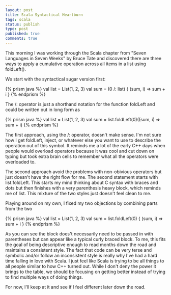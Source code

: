 ```yaml
---
layout: post
title: Scala Syntactical Heartburn
tags: scala
status: publish
type: post
published: true
comments: true
---
```

This morning I was working through the Scala chapter from "Seven Languages in 
Seven Weeks" by Bruce Tate and discovered there are three ways to apply a cumulative 
operation across all items in a list using foldLeft().

<!--EndExcerpt-->

We start with the syntactical sugar version first:

{% prism java %}
val list = List(1, 2, 3)
val sum = (0 /: list) { (sum, i) => sum + i }
{% endprism %}

The /: operator is just a shorthand notation for the function foldLeft and could be 
written out in long form as

{% prism java %}
val list = List(1, 2, 3)
val sum = list.foldLeft(0)((sum, i) => sum + i)
{% endprism %}

The first approach, using the /: operator, doesn\'t make sense. I\'m not sure how I get 
foldLeft, inject, or whatever else you want to use to describe the operation out of this 
symbol. It reminds me a lot of the early C++ days when people would overload operators 
because it was cool and cut down on typing but took extra brain cells to remember what 
all the operators were overloaded to.

The second approach avoid the problems with non-obivious operators but just doesn\'t 
have the right flow for me. The second statement starts with list.foldLeft. This 
starts my mind thinking about C syntax with braces and dots but then finishes with a 
very parenthesis heavy block, which reminds me of list. This mixture of the two styles 
just doesn\'t feel clean to me.

Playing around on my own, I fixed my two objections by combining parts from the two

{% prism java %}
val list = List(1, 2, 3)
val sum = list.foldLeft(0) { (sum, i) => sum + i }
{% endprism %}

As you can see the block does\'t necessarily need to be passed in with parentheses but 
can appear like a typical curly braced block. To me, this fits the goal of being 
descriptive enough to read months down the road and maintains a consistent style. The 
fact that code can be very terse and symbolic and/or follow an inconsistent style is 
really why I\'ve had a hard time falling in love with Scala. I just feel like Scala is 
trying to be all things to all people similar to how C++ turned out. While I don\'t deny 
the power it brings to the table, we should be focusing on getting better instead of 
trying to find multiple ways of doing things.

For now, I\'ll keep at it and see if I feel different later down the road.
